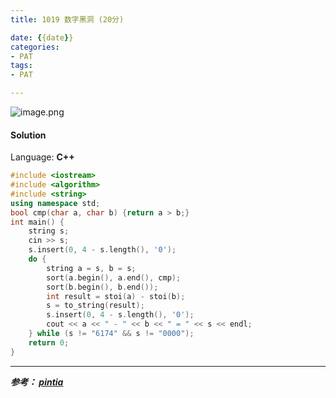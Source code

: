 ```yaml
---
title: 1019 数字黑洞 (20分)

date: {{date}}
categories:
- PAT
tags:
- PAT

---
```

![image.png](https://i.loli.net/2020/05/24/VjxrqTbHIe3LMP5.png)

#### Solution

Language: **C++**

```C++
#include <iostream>
#include <algorithm>
#include <string>
using namespace std;
bool cmp(char a, char b) {return a > b;}
int main() {
    string s;
    cin >> s;
    s.insert(0, 4 - s.length(), '0');
    do {
        string a = s, b = s;
        sort(a.begin(), a.end(), cmp);
        sort(b.begin(), b.end());
        int result = stoi(a) - stoi(b);
        s = to_string(result);
        s.insert(0, 4 - s.length(), '0');
        cout << a << " - " << b << " = " << s << endl;
    } while (s != "6174" && s != "0000");
    return 0;
}
```
---
***参考：
[pintia](https://pintia.cn/problem-sets/994805260223102976/problems/994805302786899968)***
